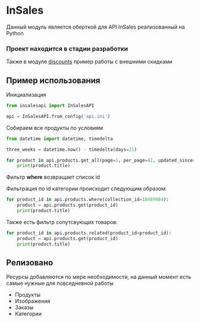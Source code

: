 # InSales
Данный модуль является оберткой для API InSales реализованный на Python

### Проект находится в стадии разработки

Также в модуле <a href="https://github.com/youlooknicetoday/insales/tree/master/discounts">discounts</a> пример работы с внешними скидками
## Пример использования
Инициализация
```python
from insalesapi import InSalesAPI

api = InSalesAPI.from_config('api.ini')
```
Собираем все продукты по условиям
```python
from datetime import datetime, timedelta

three_weeks = datetime.now() - timedelta(days=21)

for product in api.products.get_all(page=1, per_page=42, updated_since=three_weeks):
    print(product.title)
```
Фильтр **where** возвращает список id 

Фильтрация по id категории происходит следующим образом:

```python
for product_id in api.products.where(collection_id=18489984):
    product = api.products.get(product_id)
    print(product.title)
```

Также есть фильтр сопутсвующих товаров:
```python
for product_id in api.products.related(product_id=product_id):
    product = api.products.get(product_id)
    print(product.title)
```

## Релизовано

Ресурсы добавляются по мере необходимости, на данный момент есть самые нужные для повседневной работы
<ul>
<li>Продукты</li>
<li>Изображения</li>
<li>Заказы</li>
<li>Категории</li>
</ul>